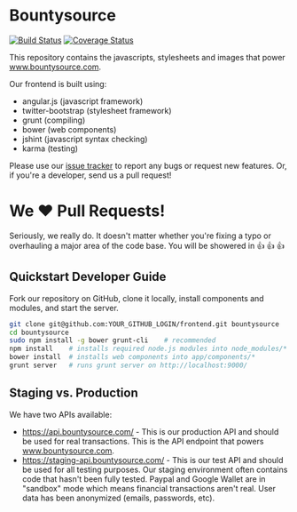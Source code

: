 # Bountysource
[![Build Status](https://travis-ci.org/bountysource/frontend.png?branch=master)](https://travis-ci.org/bountysource/frontend)
[![Coverage Status](https://coveralls.io/repos/bountysource/frontend/badge.png)](https://coveralls.io/r/bountysource/frontend)

This repository contains the javascripts, stylesheets and images that power www.bountysource.com.  

Our frontend is built using:

- angular.js (javascript framework)
- twitter-bootstrap (stylesheet framework)
- grunt (compiling)
- bower (web components)
- jshint (javascript syntax checking)
- karma (testing)

Please use our [issue tracker](https://github.com/bountysource/frontend/issues) to report any bugs or request new features.  Or, if you're a developer, send us a pull request!

# We :heart: Pull Requests!
Seriously, we really do.  It doesn't matter whether you're fixing a typo or overhauling a major area of the code base.  You will be showered in :thumbsup: :thumbsup: :thumbsup:

## Quickstart Developer Guide
Fork our repository on GitHub, clone it locally, install components and modules, and start the server.

```bash
git clone git@github.com:YOUR_GITHUB_LOGIN/frontend.git bountysource
cd bountysource
sudo npm install -g bower grunt-cli    # recommended
npm install    # installs required node.js modules into node_modules/*
bower install  # installs web components into app/components/*
grunt server   # runs grunt server on http://localhost:9000/
```

## Staging vs. Production
We have two APIs available:
- https://api.bountysource.com/ - This is our production API and should be used for real transactions.  This is the API endpoint that powers www.bountysource.com.
- https://staging-api.bountysource.com/ - This is our test API and should be used for all testing purposes.  Our staging environment often contains code that hasn't been fully tested.  Paypal and Google Wallet are in "sandbox" mode which means financial transactions aren't real.  User data has been anonymized (emails, passwords, etc).
